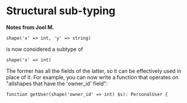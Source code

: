 # Structural sub-typing

**Notes from Joel M.**

```hack
shape('x' => int, 'y' => string)
```
is now considered a subtype of 

```hack
shape('x' => int)
```

The former has all the fields of the latter, so it can be effectively used in place of it. For example, you can now write a function that operates on "allshapes that have the 'owner_id' field":

```hack
function getUser(shape('owner_id' => int) $s): PersonalUser {
```
